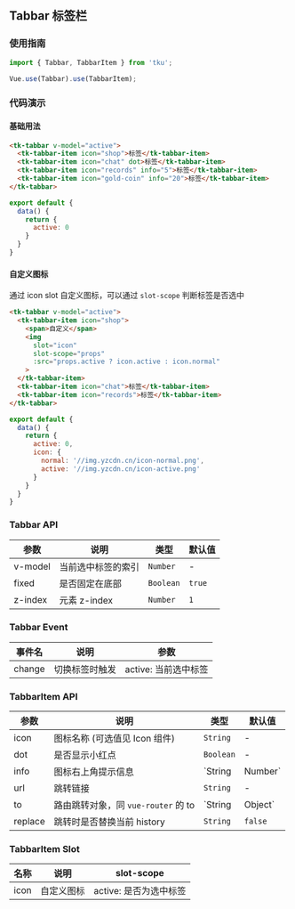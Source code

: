 ## Tabbar 标签栏

### 使用指南
``` javascript
import { Tabbar, TabbarItem } from 'tku';

Vue.use(Tabbar).use(TabbarItem);
```

### 代码演示

#### 基础用法


```html
<tk-tabbar v-model="active">
  <tk-tabbar-item icon="shop">标签</tk-tabbar-item>
  <tk-tabbar-item icon="chat" dot>标签</tk-tabbar-item>
  <tk-tabbar-item icon="records" info="5">标签</tk-tabbar-item>
  <tk-tabbar-item icon="gold-coin" info="20">标签</tk-tabbar-item>
</tk-tabbar>
```

```javascript
export default {
  data() {
    return {
      active: 0
    }
  }
}
```


#### 自定义图标
通过 icon slot 自定义图标，可以通过 `slot-scope` 判断标签是否选中

```html
<tk-tabbar v-model="active">
  <tk-tabbar-item icon="shop">
    <span>自定义</span>
    <img
      slot="icon"
      slot-scope="props"
      :src="props.active ? icon.active : icon.normal"
    >
  </tk-tabbar-item>
  <tk-tabbar-item icon="chat">标签</tk-tabbar-item>
  <tk-tabbar-item icon="records">标签</tk-tabbar-item>
</tk-tabbar>
```

```javascript
export default {
  data() {
    return {
      active: 0,
      icon: {
        normal: '//img.yzcdn.cn/icon-normal.png',
        active: '//img.yzcdn.cn/icon-active.png'
      }
    }
  }
}
```


### Tabbar API

| 参数 | 说明 | 类型 | 默认值 |
|-----------|-----------|-----------|-------------|
| v-model | 当前选中标签的索引 | `Number` | - |
| fixed | 是否固定在底部 | `Boolean` | `true` |
| z-index | 元素 z-index | `Number` | `1` |

### Tabbar Event

| 事件名 | 说明 | 参数 |
|-----------|-----------|-----------|
| change | 切换标签时触发 | active: 当前选中标签 |

### TabbarItem API

| 参数 | 说明 | 类型 | 默认值 |
|-----------|-----------|-----------|-----------|
| icon | 图标名称 (可选值见 Icon 组件) | `String` | - |
| dot | 是否显示小红点 | `Boolean` | - |
| info | 图标右上角提示信息 | `String | Number` | - |
| url | 跳转链接 | `String` | - |
| to | 路由跳转对象，同 `vue-router` 的 to | `String | Object` | - |
| replace | 跳转时是否替换当前 history | `String` | `false` |

### TabbarItem Slot

| 名称 | 说明 | slot-scope |
|-----------|-----------|-----------|
| icon | 自定义图标 | active: 是否为选中标签 |
